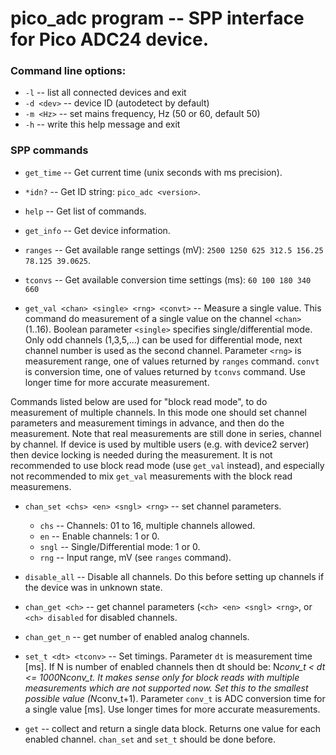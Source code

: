 # pico_adc program -- SPP interface for Pico ADC24 device.

### Command line options:

* `-l`       -- list all connected devices and exit
* `-d <dev>` -- device ID (autodetect by default)
* `-m <Hz>`  -- set mains frequency, Hz (50 or 60, default 50)
* `-h`       -- write this help message and exit

### SPP commands

* `get_time` -- Get current time (unix seconds with ms precision).

* `*idn?`    -- Get ID string: `pico_adc <version>`.

* `help`     -- Get list of commands.

* `get_info` -- Get device information.

* `ranges`   -- Get available range settings (mV):
                `2500 1250 625 312.5 156.25 78.125 39.0625`.

* `tconvs`   -- Get available conversion time settings (ms):
                `60 100 180 340 660`

* `get_val <chan> <single> <rng> <convt>` -- Measure a single value.
  This command do measurement of a single value on the channel `<chan>`
  (1..16). Boolean parameter `<single>` specifies single/differential mode.
  Only odd channels (1,3,5,...) can be used for differential mode,
  next channel number is used as the second channel.
  Parameter `<rng>` is measurement range, one of values returned by
  `ranges` command. `convt` is conversion time,  one of values returned
  by `tconvs` command. Use longer time for more accurate measurement.

Commands listed below are used for "block read mode", to do measurement
of multiple channels. In this mode one should set channel parameters and
measurement timings in advance, and then do the measurement. Note that
real measurements are still done in series, channel by channel. If device
is used by multible users (e.g. with device2 server) then device locking
is needed during the measurement. It is not recommended to use
block read mode (use `get_val` instead), and especially not recommended
to mix `get_val` measurements with the block read measuremens.

* `chan_set <chs> <en> <sngl> <rng>` -- set channel parameters.
  - `chs`  -- Channels: 01 to 16, multiple channels allowed.
  - `en`   -- Enable channels: 1 or 0.
  - `sngl` -- Single/Differential mode: 1 or 0.
  - `rng`  -- Input range, mV (see `ranges` command).

* `disable_all` -- Disable all channels. Do this before
  setting up channels if the device was in unknown state.

* `chan_get <ch>`  -- get channel parameters (`<ch> <en> <sngl> <rng>`,
  or `<ch> disabled` for disabled channels.

* `chan_get_n`  -- get number of enabled analog channels.

* `set_t <dt> <tconv>` -- Set timings.
  Parameter `dt` is measurement time [ms]. If N is number of enabled channels
  then dt should be: N*conv_t < dt <= 1000*N*conv_t. It makes sense
  only for block reads with multiple measurements which are not supported now.
  Set this to the smallest possible value (N*conv_t+1).
  Parameter `conv_t` is ADC conversion time for a single value [ms].
  Use longer times for more accurate measurements.

* `get` -- collect and return a single data block.
  Returns one value for each enabled channel.
  `chan_set` and `set_t` should be done before.
